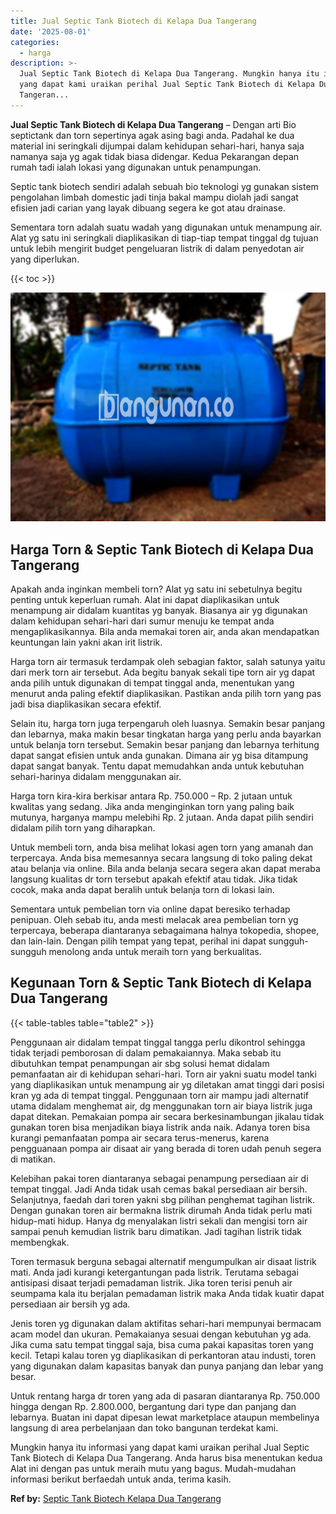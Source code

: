 ```yaml
---
title: Jual Septic Tank Biotech di Kelapa Dua Tangerang
date: '2025-08-01'
categories:
  - harga
description: >-
  Jual Septic Tank Biotech di Kelapa Dua Tangerang. Mungkin hanya itu informasi
  yang dapat kami uraikan perihal Jual Septic Tank Biotech di Kelapa Dua
  Tangeran...
---
```


**Jual Septic Tank Biotech di Kelapa Dua Tangerang** – Dengan arti Bio septictank dan torn sepertinya agak asing bagi anda. Padahal ke dua material ini seringkali dijumpai dalam kehidupan sehari-hari, hanya saja namanya saja yg agak tidak biasa didengar. Kedua Pekarangan depan rumah tadi ialah lokasi yang digunakan untuk penampungan.

Septic tank biotech sendiri adalah sebuah bio teknologi yg gunakan sistem pengolahan limbah domestic jadi tinja bakal mampu diolah jadi sangat efisien jadi carian yang layak dibuang segera ke got atau drainase.

Sementara torn adalah suatu wadah yang digunakan untuk menampung air. Alat yg satu ini seringkali diaplikasikan di tiap-tiap tempat tinggal dg tujuan untuk lebih mengirit budget pengeluaran listrik di dalam penyedotan air yang diperlukan.

{{< toc >}}

![Jual Septic Tank Biotech di Kelapa Dua Tangerang](/images/jual-bio-septictank-17.png)

## Harga Torn & Septic Tank Biotech di Kelapa Dua Tangerang

Apakah anda inginkan membeli torn? Alat yg satu ini sebetulnya begitu penting untuk keperluan rumah. Alat ini dapat diaplikasikan untuk menampung air didalam kuantitas yg banyak. Biasanya air yg digunakan dalam kehidupan sehari-hari dari sumur menuju ke tempat anda mengaplikasikannya. Bila anda memakai toren air, anda akan mendapatkan keuntungan lain yakni akan irit listrik.

Harga torn air termasuk terdampak oleh sebagian faktor, salah satunya yaitu dari merk torn air tersebut. Ada begitu banyak sekali tipe torn air yg dapat anda pilih untuk digunakan di tempat tinggal anda, menentukan yang menurut anda paling efektif diaplikasikan. Pastikan anda pilih torn yang pas jadi bisa diaplikasikan secara efektif.

Selain itu, harga torn juga terpengaruh oleh luasnya. Semakin besar panjang dan lebarnya, maka makin besar tingkatan harga yang perlu anda bayarkan untuk belanja torn tersebut. Semakin besar panjang dan lebarnya terhitung dapat sangat efisien untuk anda gunakan. Dimana air yg bisa ditampung dapat sangat banyak. Tentu dapat memudahkan anda untuk kebutuhan sehari-harinya didalam menggunakan air.

Harga torn kira-kira berkisar antara Rp. 750.000 – Rp. 2 jutaan untuk kwalitas yang sedang. Jika anda menginginkan torn yang paling baik mutunya, harganya mampu melebihi Rp. 2 jutaan. Anda dapat pilih sendiri didalam pilih torn yang diharapkan.

Untuk membeli torn, anda bisa melihat lokasi agen torn yang amanah dan terpercaya. Anda bisa memesannya secara langsung di toko paling dekat atau belanja via online. Bila anda belanja secara segera akan dapat meraba langsung kualitas dr torn tersebut apakah efektif atau tidak. Jika tidak cocok, maka anda dapat beralih untuk belanja torn di lokasi lain.

Sementara untuk pembelian torn via online dapat beresiko terhadap penipuan. Oleh sebab itu, anda mesti melacak area pembelian torn yg terpercaya, beberapa diantaranya sebagaimana halnya tokopedia, shopee, dan lain-lain. Dengan pilih tempat yang tepat, perihal ini dapat sungguh-sungguh menolong anda untuk meraih torn yang berkualitas.

## Kegunaan Torn & Septic Tank Biotech di Kelapa Dua Tangerang

{{< table-tables table="table2" >}}

Penggunaan air didalam tempat tinggal tangga perlu dikontrol sehingga tidak terjadi pemborosan di dalam pemakaiannya. Maka sebab itu dibutuhkan tempat penampungan air sbg solusi hemat didalam pemanfaatan air di kehidupan sehari-hari. Torn air yakni suatu model tanki yang diaplikasikan untuk menampung air yg diletakan amat tinggi dari posisi kran yg ada di tempat tinggal. Penggunaan torn air mampu jadi alternatif utama didalam menghemat air, dg menggunakan torn air biaya listrik juga dapat ditekan. Pemakaian pompa air secara berkesinambungan jikalau tidak gunakan toren bisa menjadikan biaya listrik anda naik. Adanya toren bisa kurangi pemanfaatan pompa air secara terus-menerus, karena pengguanaan pompa air disaat air yang berada di toren udah penuh segera di matikan.

Kelebihan pakai toren diantaranya sebagai penampung persediaan air di tempat tinggal. Jadi Anda tidak usah cemas bakal persediaan air bersih. Selanjutnya, faedah dari toren yakni sbg pilihan penghemat tagihan listrik. Dengan gunakan toren air bermakna listrik dirumah Anda tidak perlu mati hidup-mati hidup. Hanya dg menyalakan listri sekali dan mengisi torn air sampai penuh kemudian listrik baru dimatikan. Jadi tagihan listrik tidak membengkak.

Toren termasuk berguna sebagai alternatif mengumpulkan air disaat listrik mati. Anda jadi kurangi ketergantungan pada listrik. Terutama sebagai antisipasi disaat terjadi pemadaman listrik. Jika toren terisi penuh air seumpama kala itu berjalan pemadaman listrik maka Anda tidak kuatir dapat persediaan air bersih yg ada.

Jenis toren yg digunakan dalam aktifitas sehari-hari mempunyai bermacam acam model dan ukuran. Pemakaianya sesuai dengan kebutuhan yg ada. Jika cuma satu tempat tinggal saja, bisa cuma pakai kapasitas toren yang kecil. Tetapi kalau toren yg diaplikasikan di perkantoran atau industi, toren yang digunakan dalam kapasitas banyak dan punya panjang dan lebar yang besar.

Untuk rentang harga dr toren yang ada di pasaran diantaranya Rp. 750.000 hingga dengan Rp. 2.800.000, bergantung dari type dan panjang dan lebarnya. Buatan ini dapat dipesan lewat marketplace ataupun membelinya langsung di area perbelanjaan dan toko bangunan terdekat kami.

Mungkin hanya itu informasi yang dapat kami uraikan perihal Jual Septic Tank Biotech di Kelapa Dua Tangerang. Anda harus bisa menentukan kedua Alat ini dengan pas untuk meraih mutu yang bagus. Mudah-mudahan informasi berikut berfaedah untuk anda, terima kasih.

**Ref by:** [Septic Tank Biotech Kelapa Dua Tangerang](https://id.wikipedia.org/wiki/Septic)
